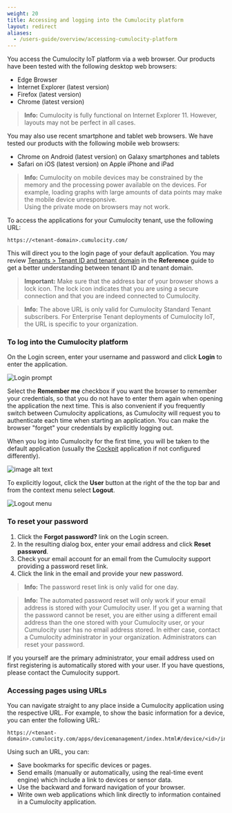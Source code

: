 ```yaml
---
weight: 20
title: Accessing and logging into the Cumulocity platform
layout: redirect
aliases:
  - /users-guide/overview/accessing-cumulocity-platform
---
```


You access the Cumulocity IoT platform via a web browser. Our products have been tested with the following desktop web browsers:

* Edge Browser
* Internet Explorer (latest version)
* Firefox (latest version)    
* Chrome (latest version)

>**Info:** Cumulocity is fully functional on Internet Explorer 11. However, layouts may not be perfect in all cases.

You may also use recent smartphone and tablet web browsers. We have tested our products with the following mobile web browsers:

* Chrome on Android (latest version) on Galaxy smartphones and tablets
* Safari on iOS (latest version) on Apple iPhone and iPad

>**Info:** Cumulocity on mobile devices may be constrained by the memory and the processing power available on the devices. For example, loading graphs with large amounts of data points may make the mobile device unresponsive.  
Using the private mode on browsers may not work.

To access the applications for your Cumulocity tenant, use the following URL:

```http
https://<tenant-domain>.cumulocity.com/
```

This will direct you to the login page of your default application. You may review [Tenants > Tenant ID and tenant domain](/reference/tenants/#a-name-tenant-id-and-domain-a-tenant-id-and-tenant-domain) in the **Reference** guide to get a better understanding between tenant ID and tenant domain.

> **Important:** Make sure that the address bar of your browser shows a lock icon. The lock icon indicates that you are using a secure connection and that you are indeed connected to Cumulocity.

>**Info:** The above URL is only valid for Cumulocity Standard Tenant subscribers. For Enterprise Tenant deployments of Cumulocity IoT, the URL is specific to your organization.

### <a name="login"></a>To log into the Cumulocity platform

On the Login screen, enter your username and password and click **Login** to enter the application.

<img src="/images/users-guide/overview-login.png" alt="Login prompt">

Select the **Remember me** checkbox if you want the browser to remember your credentials, so that you do not have to enter them again when opening the application the next time. This is also convenient if you frequently switch between Cumulocity applications, as Cumulocity will request you to authenticate each time when starting an application. You can make the browser "forget" your credentials by explicitly logging out.

When you log into Cumulocity for the first time, you will be taken to the default application (usually the [Cockpit](/users-guide/cockpit) application if not configured differently).

![image alt text](/images/users-guide/cockpit/cockpit-home-screen.png)

To explicitly logout, click the **User** button at the right of the the top bar and from the context menu select **Logout**.

<img src="/images/users-guide/overview-logout.png" alt="Logout menu" style="max-width: 100%">

### <a name="reset-password"></a>To reset your password

1. Click the **Forgot password?** link on the Login screen.
2. In the resulting dialog box, enter your email address and click **Reset password**.
3. Check your email account for an email from the Cumulocity support providing a password reset link.
4. Click the link in the email and provide your new password.

> **Info:** The password reset link is only valid for one day.

>**Info:** The automated password reset will only work if your email address is stored with your Cumulocity user. If you get a warning that the password cannot be reset, you are either using a different email address than the one stored with your Cumulocity user, or your Cumulocity user has no email address stored. In either case, contact a Cumulocity administrator in your organization. Administrators can reset your password.
>
If you yourself are the primary administrator, your email address used on first registering is automatically stored with your user. If you have questions, please contact the Cumulocity support.

### <a name="URLs"></a>Accessing pages using URLs

You can navigate straight to any place inside a Cumulocity application using the respective URL. For example, to show the basic information for a device, you can enter the following URL:

```http
https://<tenant-domain>.cumulocity.com/apps/devicemanagement/index.html#/device/<id>/info
```

Using such an URL, you can:

*   Save bookmarks for specific devices or pages.
*   Send emails (manually or automatically, using the real-time event engine) which include a link to devices or sensor data.
*   Use the backward and forward navigation of your browser.
*   Write own web applications which link directly to information contained in a Cumulocity application.
